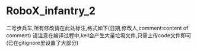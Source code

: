 # RoboX_infantry_2
二号步兵车,所有修改请在此处标注,格式如下(日期,修改人,comment:content of comment)
请注意在编译过程中,keil会产生大量垃圾文件,只需上传code文件即可(已在gitignore里设置了大部分)
